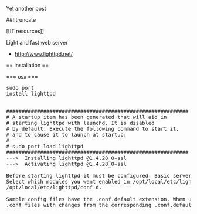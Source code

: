 Yet another post

[meta:author]: <> (Jonas Colmsjo)
[meta:title]: <> (Lighttpd.md)
[meta:date]: <> (2012-01-01)
[meta:nested:key]: <> (Metadata value)

##!!truncate


[[IT resources]]


Light and fast web server
* http://www.lighttpd.net/


== Installation ==

=== osx ===

<pre>
sudo port
install lighttpd


###########################################################
# A startup item has been generated that will aid in
# starting lighttpd with launchd. It is disabled
# by default. Execute the following command to start it,
# and to cause it to launch at startup:
#
# sudo port load lighttpd
###########################################################
--->  Installing lighttpd @1.4.28_0+ssl
--->  Activating lighttpd @1.4.28_0+ssl

Before starting lighttpd it must be configured. Basic server configuration is in the file /opt/local/etc/lighttpd/lighttpd.conf.
Select which modules you want enabled in /opt/local/etc/lighttpd/modules.conf. Individual modules' settings are in
/opt/local/etc/lighttpd/conf.d.

Sample config files have the .conf.default extension. When updating lighttpd, you should investigate whether you need to update your
.conf files with changes from the corresponding .conf.default files.
</pre>
